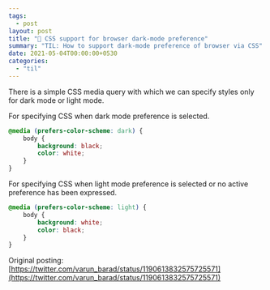 ```yaml
---
tags:
  - post
layout: post
title: "📝 CSS support for browser dark-mode preference"
summary: "TIL: How to support dark-mode preference of browser via CSS"
date: 2021-05-04T00:00:00+0530
categories:
  - "til"
---
```


There is a simple CSS media query with which we can specify styles only for dark mode or light mode.

For specifying CSS when dark mode preference is selected.
```css
@media (prefers-color-scheme: dark) {
    body {
        background: black;
        color: white;
    }
}
```

For specifying CSS when light mode preference is selected or no active preference has been expressed.
```css
@media (prefers-color-scheme: light) {
    body {
        background: white;
        color: black;
    }
}
```

Original posting: [https://twitter.com/varun_barad/status/1190613832575725571](https://twitter.com/varun_barad/status/1190613832575725571)
